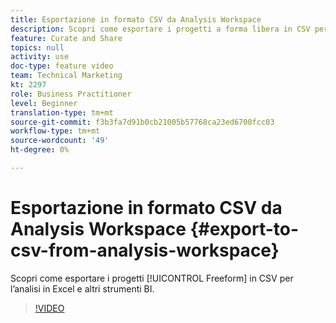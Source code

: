 ```yaml
---
title: Esportazione in formato CSV da Analysis Workspace
description: Scopri come esportare i progetti a forma libera in CSV per l’analisi in Excel e altri strumenti BI.
feature: Curate and Share
topics: null
activity: use
doc-type: feature video
team: Technical Marketing
kt: 2297
role: Business Practitioner
level: Beginner
translation-type: tm+mt
source-git-commit: f3b3fa7d91b0cb21005b57768ca23ed6700fcc03
workflow-type: tm+mt
source-wordcount: '49'
ht-degree: 0%

---
```



# Esportazione in formato CSV da Analysis Workspace {#export-to-csv-from-analysis-workspace}

Scopri come esportare i progetti [!UICONTROL Freeform] in CSV per l’analisi in Excel e altri strumenti BI.

>[!VIDEO](https://video.tv.adobe.com/v/24712/?quality=12)
